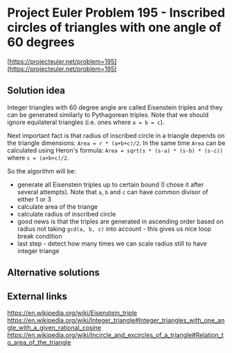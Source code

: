 # Project Euler Problem 195 - Inscribed circles of triangles with one angle of 60 degrees

[https://projecteuler.net/problem=195](https://projecteuler.net/problem=195)

## Solution idea

Integer triangles with 60 degree angle are called Eisenstein triples and they can be generated similarly to Pythagorean triples.
Note that we should ignore equilateral triangles (i.e. ones where `a = b = c`).

Next important fact is that radius of inscribed circle in a triangle depends on the triangle dimensions: `Area = r * (a+b+c)/2`. In the same time `Area` can be calculated using Heron's formula: `Area = sqrt(s * (s-a) * (s-b) * (s-c))` where `s = (a+b+c)/2`.

So the algorithm will be:
- generate all Eisenstein triples up to certain bound (I chose it after several attempts). Note that `a`, `b` and `c` can have common divisor of either 1 or 3
- calculate area of the triange
- calculate radius of inscribed circle
- good news is that the triples are generated in ascending order based on radius not taking `gcd(a, b, c)` into account - this gives us nice loop break condition
- last step - detect how many times we can scale radius still to have integer triange

## Alternative solutions

## External links

https://en.wikipedia.org/wiki/Eisenstein_triple
https://en.wikipedia.org/wiki/Integer_triangle#Integer_triangles_with_one_angle_with_a_given_rational_cosine
https://en.wikipedia.org/wiki/Incircle_and_excircles_of_a_triangle#Relation_to_area_of_the_triangle